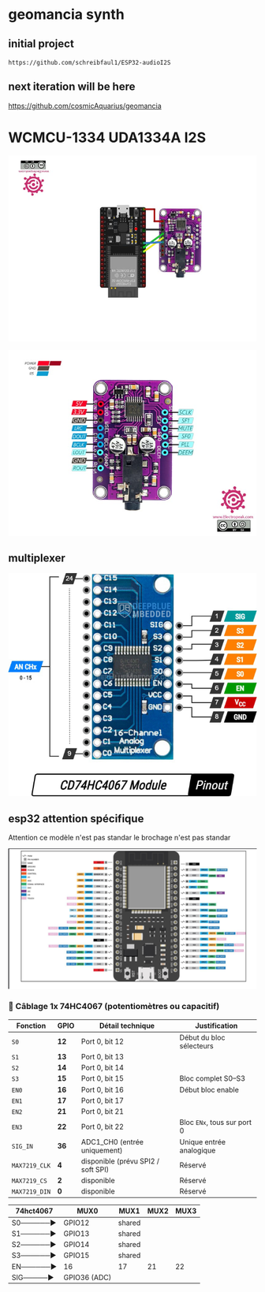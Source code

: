 # geomancia synth

## initial project 
    https://github.com/schreibfaul1/ESP32-audioI2S

## next iteration will be here
https://github.com/cosmicAquarius/geomancia



# WCMCU-1334 UDA1334A I2S

![alt text](_doc/asset/wire.jpg)



![alt text](_doc/asset/image.png)

## multiplexer

![alt text](<_doc/asset/image copy.png>)

## esp32 attention spécifique
Attention ce modèle n'est pas standar le brochage n'est pas standar


![alt text](_doc/asset/esp32_non_standard.png)

### 🔌 Câblage 1x 74HC4067 (potentiomètres ou capacitif)

| Fonction      | GPIO   | Détail technique                   | Justification               |
| ------------- | ------ | ---------------------------------- | --------------------------- |
| `S0`          | **12** | Port 0, bit 12                     | Début du bloc sélecteurs    |
| `S1`          | **13** | Port 0, bit 13                     |                             |
| `S2`          | **14** | Port 0, bit 14                     |                             |
| `S3`          | **15** | Port 0, bit 15                     | Bloc complet S0–S3          |
| `EN0`         | **16** | Port 0, bit 16                     | Début bloc enable           |
| `EN1`         | **17** | Port 0, bit 17                     |                             |
| `EN2`         | **21** | Port 0, bit 21                     |                             |
| `EN3`         | **22** | Port 0, bit 22                     | Bloc `ENx`, tous sur port 0 |
| `SIG_IN`      | **36** | ADC1\_CH0 (entrée uniquement)      | Unique entrée analogique    |
| `MAX7219_CLK` | **4**  | disponible (prévu SPI2 / soft SPI) | Réservé                     |
| `MAX7219_CS`  | **2**  | disponible                         | Réservé                     |
| `MAX7219_DIN` | **0**  | disponible                         | Réservé                     |




|74hct4067|  MUX0  |   MUX1   |  MUX2 |  MUX3   |
| ------- | ------ | -------- | ----- | ------- |
|S0──────►| GPIO12 |  shared  |       |         |
|S1──────►| GPIO13 |  shared  |       |         |
|S2──────►| GPIO14 |  shared  |       |         |
|S3──────►| GPIO15 |  shared  |       |         |
|EN──────►| 16     | 17       |  21   |     22  |
|SIG─────►| GPIO36 (ADC)                        |
